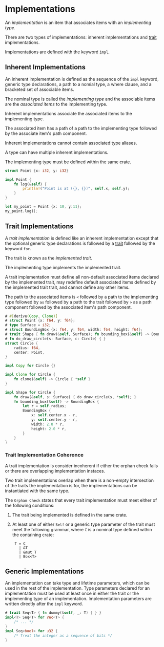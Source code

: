 # Implementations

An _implementation_ is an item that associates items with an *implementing type*.

There are two types of implementations: inherent implementations and [trait] 
implementations.

Implementations are defined with the keyword `impl`.

## Inherent Implementations

An inherent implementation is defined as the sequence of the `impl` keyword,
generic type declarations, a path to a nomial type, a where clause, and a
bracketed set of associable items.

The nominal type is called the *implementing type* and the associable items are
the *associated items* to the implementing type.

Inherent implementations associate the associated items to the implementing
type.

The associated item has a path of a path to the implementing type followed by
the associate item's path component.

Inherent implementations cannot contain associated type aliases.

A type can have multiple inherent implementations.

The implementing type must be defined within the same crate.

```rust
struct Point {x: i32, y: i32}

impl Point {
    fn log(&self) {
        println!("Point is at ({}, {})", self.x, self.y);
    }
}

let my_point = Point {x: 10, y:11};
my_point.log();
```

## Trait Implementations

A *trait implementation* is defined like an inherent implementation except that
the optional generic type declarations is followed by a [trait] followed
by the keyword `for`. <!-- To understand this, you have to back-reference to
the previous section. :( -->

The trait is known as the *implemented trait*.

The implementing type implements the implemented trait.

A trait implementation must define all non-default associated items declared
by the implemented trait, may redefine default associated items defined by the 
implemented trait trait, and cannot define any other items.

The path to the associated items is `<` followed by a path to the implementing
type followed by `as` followed by a path to the trait followed by `>` as a path
component followed by the associated item's path component.

```rust
# #[derive(Copy, Clone)]
# struct Point {x: f64, y: f64};
# type Surface = i32;
# struct BoundingBox {x: f64, y: f64, width: f64, height: f64};
# trait Shape { fn draw(&self, Surface); fn bounding_box(&self) -> BoundingBox; }
# fn do_draw_circle(s: Surface, c: Circle) { }
struct Circle {
    radius: f64,
    center: Point,
}

impl Copy for Circle {}

impl Clone for Circle {
    fn clone(&self) -> Circle { *self }
}

impl Shape for Circle {
    fn draw(&self, s: Surface) { do_draw_circle(s, *self); }
    fn bounding_box(&self) -> BoundingBox {
        let r = self.radius;
        BoundingBox {
            x: self.center.x - r,
            y: self.center.y - r,
            width: 2.0 * r,
            height: 2.0 * r,
        }
    }
}
```

### Trait Implementation Coherence

A trait implementation is consider incoherent if either the orphan check fails
or there are overlapping implementation instaces. 

Two trait implementations overlap when there is a non-empty intersection of the
traits the implementation is for, the implementations can be instantiated with
the same type. <!-- This is probably wrong? Source: No two implementations can 
be instantiable with the same set of types for the input type parameters. -->

The `Orphan Check` states that every trait implementation must meet either of
the following conditions:

1. The trait being implemented is defined in the same crate.

2. At least one of either `Self` or a generic type parameter of the trait must
   meet the following grammar, where `C` is a nominal type defined
   within the containing crate:

   ```ignore
    T = C
      | &T
      | &mut T
      | Box<T>
   ```

## Generic Implementations

An implementation can take type and lifetime parameters, which can be used in
the rest of the implementation. Type parameters declared for an implementation
must be used at least once in either the trait or the implementing type of an
implementation. Implementation parameters are written directly after the `impl`
keyword.

```rust
# trait Seq<T> { fn dummy(&self, _: T) { } }
impl<T> Seq<T> for Vec<T> {
    /* ... */
}
impl Seq<bool> for u32 {
    /* Treat the integer as a sequence of bits */
}
```


[trait]: items/traits.html